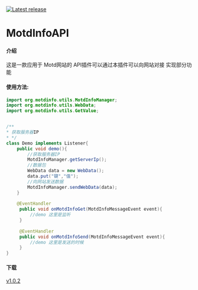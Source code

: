 <a href="https://github.com/SmallasWater/MotdInfoAPI/releases/latest" alt="Latest release">
    <img src="https://img.shields.io/github/v/release/SmallasWater/MotdInfoAPI?include_prereleases" alt="Latest release">
</a>

# MotdInfoAPI  
#### **介绍**  
 这是一款应用于 Motd网站的 API插件可以通过本插件可以向网站对接 实现部分功能  
 
#### **使用方法:**
```java
import org.motdinfo.utils.MotdInfoManager;
import org.motdinfo.utils.WebData;
import org.motdinfo.utils.GetValue;


/**
* 获取服务器IP
* */
class Demo implements Listener{
    public void demo(){
        //获取服务器IP
        MotdInfoManager.getServerIp();
        //数据包
        WebData data = new WebData();
        data.put("键","值");
        //向网站发送数据
        MotdInfoManager.sendWebData(data);
    }
    
    @EventHandler
     public void onMotdInfoGet(MotdInfoMessageEvent event){
         //demo 这里是监听
     }
         
     @EventHandler
     public void onMotdInfoSend(MotdInfoMessageEvent event){
         //demo 这里是发送的时候
     }   
}

```
#### **下载**  
<a href="https://github.com/SmallasWater/MotdInfoAPI/releases/latest" alt="Latest release">
 v1.0.2
</a>
 
